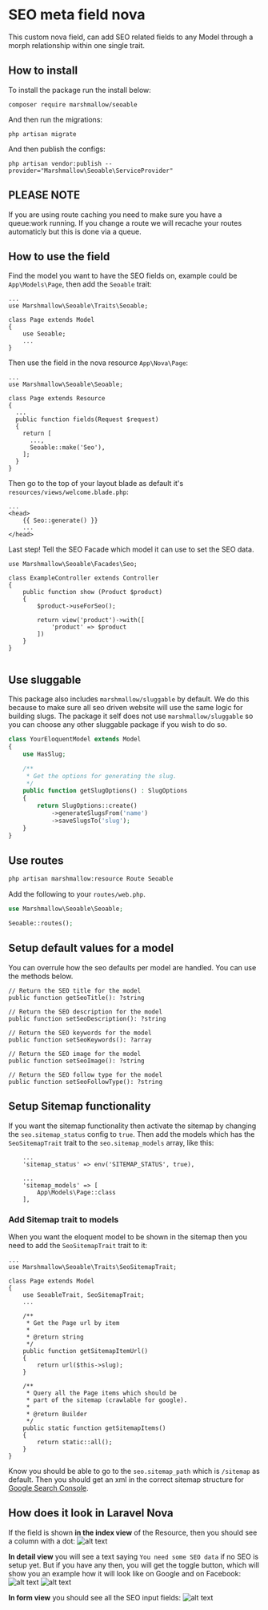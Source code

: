 # SEO meta field nova
This custom nova field, can add SEO related fields to any Model through a morph relationship within one single trait.

## How to install
To install the package run the install below:
```
composer require marshmallow/seoable
```

And then run the migrations:
```
php artisan migrate
```

And then publish the configs:
```
php artisan vendor:publish --provider="Marshmallow\Seoable\ServiceProvider"
```

## PLEASE NOTE
If you are using route caching you need to make sure you have a queue:work running. If you change a route we will recache your routes automaticly but this is done via a queue.

## How to use the field
Find the model you want to have the SEO fields on, example could be `App\Models\Page`, then add the `Seoable` trait:
```
...
use Marshmallow\Seoable\Traits\Seoable;

class Page extends Model
{
    use Seoable;
    ...
}
```

Then use the field in the nova resource `App\Nova\Page`:
```
...
use Marshmallow\Seoable\Seoable;

class Page extends Resource
{
  ...
  public function fields(Request $request)
  {
    return [
      ...,
      Seoable::make('Seo'),
    ];
  }
}
```

Then go to the top of your layout blade as default it's `resources/views/welcome.blade.php`:
```
...
<head>
    {{ Seo::generate() }}
    ...
</head>
```

Last step! Tell the SEO Facade which model it can use to set the SEO data.
```
use Marshmallow\Seoable\Facades\Seo;

class ExampleController extends Controller
{
    public function show (Product $product)
    {
        $product->useForSeo();

        return view('product')->with([
            'product' => $product
        ])
    }
}


```

## Use sluggable
This package also includes `marshmallow/sluggable` by default. We do this because to make sure all seo driven website will use the same logic for building slugs. The package it self does not use `marshmallow/sluggable` so you can choose any other sluggable package if you wish to do so.

```php
class YourEloquentModel extends Model
{
    use HasSlug;

    /**
     * Get the options for generating the slug.
     */
    public function getSlugOptions() : SlugOptions
    {
        return SlugOptions::create()
            ->generateSlugsFrom('name')
            ->saveSlugsTo('slug');
    }
}
```

## Use routes
```bash
php artisan marshmallow:resource Route Seoable
```

Add the following to your `routes/web.php`.
```php
use Marshmallow\Seoable\Seoable;

Seoable::routes();
```

## Setup default values for a model
You can overrule how the seo defaults per model are handled. You can use the methods below.
```
// Return the SEO title for the model
public function getSeoTitle(): ?string

// Return the SEO description for the model
public function setSeoDescription(): ?string

// Return the SEO keywords for the model
public function setSeoKeywords(): ?array

// Return the SEO image for the model
public function setSeoImage(): ?string

// Return the SEO follow type for the model
public function setSeoFollowType(): ?string
```

## Setup Sitemap functionality
If you want the sitemap functionality then activate the sitemap by changing the `seo.sitemap_status` config to `true`. Then add the models which has the `SeoSitemapTrait` trait to the `seo.sitemap_models` array, like this:
```
    ...
    'sitemap_status' => env('SITEMAP_STATUS', true),

    ...
    'sitemap_models' => [
        App\Models\Page::class
    ],
```

### Add Sitemap trait to models
When you want the eloquent model to be shown in the sitemap then you need to add the `SeoSitemapTrait` trait to it:
```
...
use Marshmallow\Seoable\Traits\SeoSitemapTrait;

class Page extends Model
{
    use SeoableTrait, SeoSitemapTrait;
    ...

    /**
     * Get the Page url by item
     *
     * @return string
     */
    public function getSitemapItemUrl()
    {
        return url($this->slug);
    }

    /**
     * Query all the Page items which should be
     * part of the sitemap (crawlable for google).
     *
     * @return Builder
     */
    public static function getSitemapItems()
    {
        return static::all();
    }
}
```

Know you should be able to go to the `seo.sitemap_path` which is `/sitemap` as default. Then you should get an xml in the correct sitemap structure for [Google Search Console](https://search.google.com/search-console/about).


## How does it look in Laravel Nova
If the field is shown **in the index view** of the Resource, then you should see a column with a dot:
![alt text](/assets/images/seo-field-index.jpg)

**In detail view** you will see a text saying `You need some SEO data` if no SEO is setup yet. But if you have any then, you will get the toggle button, which will show you an example how it will look like on Google and on Facebook:
![alt text](/assets/images/seo-field-detail-hidden.jpg)
![alt text](/assets/images/seo-field-detail-show.jpg)


**In form view** you should see all the SEO input fields:
![alt text](/assets/images/seo-field-form.jpg)
